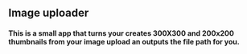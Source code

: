 ## Image uploader

#### This is a small app that turns your creates 300X300 and 200x200 thumbnails from your image upload an outputs the file path for you.
